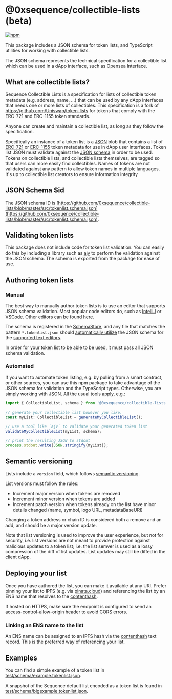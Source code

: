 # @0xsequence/collectible-lists (beta)
[![npm](https://img.shields.io/npm/v/@0xsequence/collectible-lists)](https://unpkg.com/@0xsequence/collectible-lists@latest/)

This package includes a JSON schema for token lists, and TypeScript utilities for working with collectible lists.

The JSON schema represents the technical specification for a collectible list which can be used in a dApp interface, such as Opensea Interface.

## What are collectible lists?

Sequence Collectible Lists is a specification for lists of collectible token metadata (e.g. address, name, ...) that can be used by any dApp interfaces that needs one or more lists of collectibles. This specification is a fork of https://github.com/Uniswap/token-lists for tokens that comply with the ERC-721 and ERC-1155 token standards.

Anyone can create and maintain a collectible list, as long as they follow the specification. 

Specifically an instance of a token list is a [JSON](https://www.json.org/json-en.html) blob that contains a list of 
[ERC-721](https://github.com/ethereum/EIPs/blob/master/EIPS/eip-721.md) or [ERC-1155](https://github.com/ethereum/EIPs/blob/master/EIPS/eip-1155.md) token metadata for use in dApp user interfaces.
Token list JSON must validate against the [JSON schema](https://json-schema.org/) in order to be used.
Tokens on collectible lists, and collectible lists themselves, are tagged so that users can more easily find collectibles.
Names of tokens are not validated against any pattern to allow token names in multiple languages. It's up to collectible list creators to ensure information integrity

## JSON Schema $id

The JSON schema ID is [https://github.com/0xsequence/collectible-lists/blob/master/src/tokenlist.schema.json](https://github.com/0xsequence/collectible-lists/blob/master/src/tokenlist.schema.json).

## Validating token lists

This package does not include code for token list validation. You can easily do this by including a library such as 
[ajv](https://ajv.js.org/) to perform the validation against the JSON schema. The schema is exported from the package
for ease of use.

## Authoring token lists

### Manual

The best way to manually author token lists is to use an editor that supports JSON schema validation. Most popular
code editors do, such as [IntelliJ](https://www.jetbrains.com/help/idea/json.html#ws_json_schema_add_custom) or 
[VSCode](https://code.visualstudio.com/docs/languages/json#_json-schemas-and-settings). Other editors
can be found [here](https://json-schema.org/implementations.html#editors).

The schema is registered in the [SchemaStore](https://github.com/SchemaStore/schemastore), and any file that matches
the pattern `*.tokenlist.json` should 
[automatically utilize](https://www.jetbrains.com/help/idea/json.html#ws_json_using_schemas) 
the JSON schema for the [supported text editors](https://www.schemastore.org/json/#editors).

In order for your token list to be able to be used, it must pass all JSON schema validation.

### Automated

If you want to automate token listing, e.g. by pulling from a smart contract, or other sources, you can use this
npm package to take advantage of the JSON schema for validation and the TypeScript types.
Otherwise, you are simply working with JSON. All the usual tools apply, e.g.:

```typescript
import { CollectibleList, schema } from '@0xsequence/collectible-lists'

// generate your collectible list however you like.
const myList: CollectibleList = generateMyCollectibleList();

// use a tool like `ajv` to validate your generated token list
validateMyCollectibleList(myList, schema);

// print the resulting JSON to stdout
process.stdout.write(JSON.stringify(myList));
```

## Semantic versioning

Lists include a `version` field, which follows [semantic versioning](https://semver.org/).

List versions must follow the rules:

- Increment major version when tokens are removed
- Increment minor version when tokens are added
- Increment patch version when tokens already on the list have minor details changed (name, symbol, logo URL, metadataBaseURI)

Changing a token address or chain ID is considered both a remove and an add, and should be a major version update.

Note that list versioning is used to improve the user experience, but not for security, i.e. list versions are not meant
to provide protection against malicious updates to a token list; i.e. the list semver is used as a lossy compression
of the diff of list updates. List updates may still be diffed in the client dApp.

## Deploying your list

Once you have authored the list, you can make it available at any URI. Prefer pinning your list to IPFS 
(e.g. via [pinata.cloud](https://pinata.cloud)) and referencing the list by an ENS name that resolves to the 
[contenthash](https://eips.ethereum.org/EIPS/eip-1577).

If hosted on HTTPS, make sure the endpoint is configured to send an access-control-allow-origin header to avoid CORS errors.

### Linking an ENS name to the list

An ENS name can be assigned to an IPFS hash via the [contenthash](https://eips.ethereum.org/EIPS/eip-1577) text record.
This is the preferred way of referencing your list.

## Examples

You can find a simple example of a token list in [test/schema/example.tokenlist.json](test/schema/example.tokenlist.json).

A snapshot of the Sequence default list encoded as a token list is found in [test/schema/bigexample.tokenlist.json](test/schema/bigexample.tokenlist.json).
